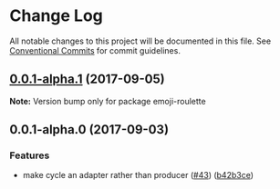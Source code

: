 # Change Log

All notable changes to this project will be documented in this file.
See [Conventional Commits](https://conventionalcommits.org) for commit guidelines.

<a name="0.0.1-alpha.1"></a>
## [0.0.1-alpha.1](https://github.com/zacharygolba/iter.js/compare/v0.0.1-alpha.0...v0.0.1-alpha.1) (2017-09-05)




**Note:** Version bump only for package emoji-roulette

<a name="0.0.1-alpha.0"></a>
## 0.0.1-alpha.0 (2017-09-03)


### Features

* make cycle an adapter rather than producer ([#43](https://github.com/zacharygolba/iter.js/issues/43)) ([b42b3ce](https://github.com/zacharygolba/iter.js/commit/b42b3ce))
